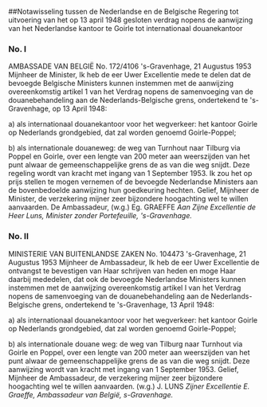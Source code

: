 <meta http-equiv='Content-Type' content='text/html; charset=utf-8' />

##Notawisseling tussen de Nederlandse en de Belgische Regering tot uitvoering van het op 13 april 1948 gesloten verdrag nopens de aanwijzing van het Nederlandse kantoor te Goirle tot internationaal douanekantoor

### No.  I  

AMBASSADE VAN BELGIË No. 172/4106 's-Gravenhage, 21 Augustus 1953 Mijnheer de Minister, Ik heb de eer Uwer Excellentie mede te delen dat de bevoegde Belgische Ministers kunnen instemmen met de aanwijzing overeenkomstig artikel 1 van het Verdrag nopens de samenvoeging van de douanebehandeling aan de Nederlands-Belgische grens, ondertekend te 's-Gravenhage, op 13 April 1948: 

a) als internationaal douanekantoor voor het wegverkeer: het kantoor Goirle op Nederlands grondgebied, dat zal worden genoemd Goirle-Poppel;  

b) als internationale douaneweg: de weg van Turnhout naar Tilburg via Poppel en Goirle, over een lengte van 200 meter aan weerszijden van het punt alwaar de gemeenschappelijke grens de as van die weg snijdt.   Deze regeling wordt van kracht met ingang van 1 September 1953. Ik zou het op prijs stellen te mogen vernemen of de bevoegde Nederlandse Ministers aan de bovenbedoelde aanwijzing hun goedkeuring hechten. Gelief, Mijnheer de Minister, de verzekering mijner zeer bijzondere hoogachting wel te willen aanvaarden. De Ambassadeur, (w.g.) Eg. GRAEFFE  *Aan Zijne Excellentie*   *de Heer Luns,*   *Minister zonder Portefeuille,*   *'s-Gravenhage.*    

### No.  II  

MINISTERIE VAN BUITENLANDSE ZAKEN No. 104473 's-Gravenhage, 21 Augustus 1953 Mijnheer de Ambassadeur, Ik heb de eer Uwer Excellentie de ontvangst te bevestigen van Haar schrijven van heden en moge Haar daarbij mededelen, dat ook de bevoegde Nederlandse Ministers kunnen instemmen met de aanwijzing overeenkomstig artikel I van het Verdrag nopens de samenvoeging van de douanebehandeling aan de Nederlands-Belgische grens, ondertekend te 's-Gravenhage, 13 April 1948: 

a) als internationaal douanekantoor voor het wegverkeer: het kantoor Goirle op Nederlands grondgebied, dat zal worden genoemd Goirle-Poppel;  

b) als internationale douane weg: de weg van Tilburg naar Turnhout via Goirle en Poppel, over een lengte van 200 meter aan weerszijden van het punt alwaar de gemeenschappelijke grens de as van die weg snijdt.   Deze aanwijzing wordt van kracht met ingang van 1 September 1953. Gelief, Mijnheer de Ambassadeur, de verzekering mijner zeer bijzondere hoogachting wel te willen aanvaarden. (w.g.) J. LUNS  *Zijner Excellentie E. Graeffe,*   *Ambassadeur van België,*   *s-Gravenhage.*    
